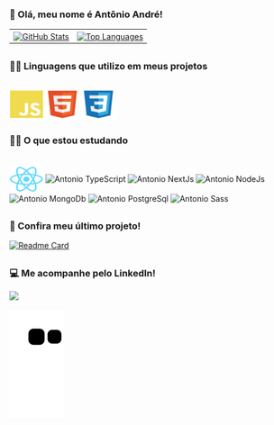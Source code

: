 ### 👋 Olá, meu nome é Antônio André!

<table>
  <tr>
    <td>
      <a href="https://github.com/antonioandredev/github-readme-stats">
        <img align="center" src="https://github-readme-stats.vercel.app/api?username=antonioandredev&show_icons=true&theme=dark&border_radius=8&card_width=45%" alt="GitHub Stats" />
      </a>
    </td>
    <td>
      <a href="https://github.com/antonioandredev/github-readme-stats">
        <img align="center" src="https://github-readme-stats.vercel.app/api/top-langs/?username=antonioandredev" alt="Top Languages" />
      </a>
    </td>
  </tr>
</table>

##

### 👨‍💻 Linguagens que utilizo em meus projetos
<div style="display: inline_block"><br>
  <img align="center" alt="Antonio JavaScript" height="50" width="60" src="https://raw.githubusercontent.com/devicons/devicon/master/icons/javascript/javascript-plain.svg">
  <img align="center" alt="Antonio HTML" height="50" width="60" src="https://raw.githubusercontent.com/devicons/devicon/master/icons/html5/html5-original.svg">
  <img align="center" alt="Antonio CSS" height="50" width="60" src="https://raw.githubusercontent.com/devicons/devicon/master/icons/css3/css3-original.svg">
</div>

##

### 👨‍💻 O que estou estudando
<div style="display: inline_block"><br>
  <img align="center" alt="Antonio React" height="50" width="60" src="https://raw.githubusercontent.com/devicons/devicon/master/icons/react/react-original.svg">
  <img align="center" alt="Antonio TypeScript" height="50" width="60" src="https://cdn.jsdelivr.net/gh/devicons/devicon/icons/typescript/typescript-original.svg">
  <img align="center" alt="Antonio NextJs" height="50" width="60" src="https://cdn.jsdelivr.net/gh/devicons/devicon/icons/nextjs/nextjs-original.svg">
  <img align="center" alt="Antonio NodeJs" height="50" width="60" src="https://cdn.jsdelivr.net/gh/devicons/devicon/icons/nodejs/nodejs-original.svg">
  <img align="center" alt="Antonio MongoDb" height="50" width="60" src="https://cdn.jsdelivr.net/gh/devicons/devicon/icons/mongodb/mongodb-original.svg">
  <img align="center" alt="Antonio PostgreSql" height="50" width="60" src="https://cdn.jsdelivr.net/gh/devicons/devicon/icons/postgresql/postgresql-original.svg">
  <img align="center" alt="Antonio Sass" height="50" width="60" src="https://cdn.jsdelivr.net/gh/devicons/devicon/icons/sass/sass-original.svg">
</div>

##

### 🤩 Confira meu último projeto!
[![Readme Card](https://github-readme-stats.vercel.app/api/pin/?username=antonioandredev&repo=wheater-api)](https://github.com/antonioandredev/wheater-api)

##

### 💻 Me acompanhe pelo LinkedIn!
  <a href="https://www.linkedin.com/in/antonioandredev" target="_blank"><img src="https://img.shields.io/badge/-LinkedIn-%230077B5?style=for-the-badge&logo=linkedin&logoColor=white" target="_blank"></a> 

![Snake animation](https://github.com/antonioandredev/antonioandredev/blob/output/github-contribution-grid-snake.svg)


